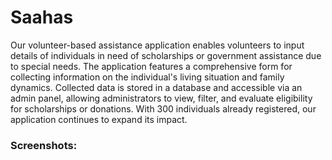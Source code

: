 # Saahas

Our volunteer-based assistance application enables volunteers to input details of individuals in need of scholarships or government assistance due to special needs. The application features a comprehensive form for collecting information on the individual's living situation and family dynamics. Collected data is stored in a database and accessible via an admin panel, allowing administrators to view, filter, and evaluate eligibility for scholarships or donations. With 300 individuals already registered, our application continues to expand its impact.

### Screenshots:
